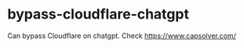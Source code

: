 # bypass-cloudflare-chatgpt
Can bypass Cloudflare on chatgpt. Check https://www.capsolver.com/ 
                                                                                                   